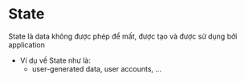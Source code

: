 # State
State là data không được phép để mất, được tạo và được sử dụng bởi application

* Ví dụ về State như là:
  - user-generated data, user accounts, ...
